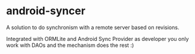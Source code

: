 # android-syncer

A solution to do synchronism with a remote server based on revisions.

Integrated with ORMLite and Android Sync Provider as developer you only work with DAOs and the mechanism does the rest :)
